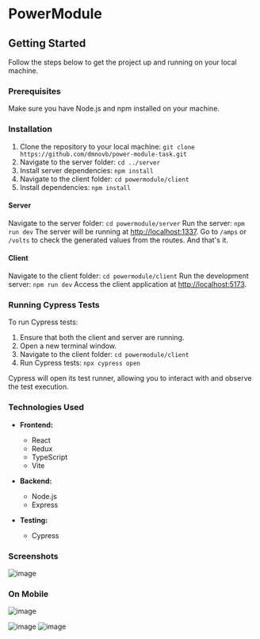 # PowerModule


## Getting Started

Follow the steps below to get the project up and running on your local machine.

### Prerequisites

Make sure you have Node.js and npm installed on your machine.

### Installation

1. Clone the repository to your local machine: `git clone https://github.com/dmnovb/power-module-task.git`
2. Navigate to the server folder: `cd ../server`
3. Install server dependencies: `npm install`
4. Navigate to the client folder: `cd powermodule/client`
5. Install dependencies: `npm install`


#### Server

Navigate to the server folder: `cd powermodule/server`
Run the server: `npm run dev`
The server will be running at [http://localhost:1337](http://localhost:1337).
Go to `/amps` or `/volts` to check the generated values from the routes.
And that's it.

#### Client

Navigate to the client folder: `cd powermodule/client`
Run the development server: `npm run dev`
Access the client application at [http://localhost:5173](http://localhost:5173).

### Running Cypress Tests

To run Cypress tests:

1. Ensure that both the client and server are running.
2. Open a new terminal window.
3. Navigate to the client folder: `cd powermodule/client`
4. Run Cypress tests: `npx cypress open`

Cypress will open its test runner, allowing you to interact with and observe the test execution.

### Technologies Used

- **Frontend:**
  - React
  - Redux
  - TypeScript
  - Vite

- **Backend:**
  - Node.js
  - Express

- **Testing:**
  - Cypress


### Screenshots
![image](https://github.com/dmnovb/power-module-task/assets/90683442/1c80765c-4534-4bc2-942f-8d1425822087)


### On Mobile
![image](https://github.com/dmnovb/power-module-task/assets/90683442/5cddb0ef-a74a-4fe3-b60f-7a7963091c7d)

![image](https://github.com/dmnovb/power-module-task/assets/90683442/7db23cc7-bf3b-434b-b81d-5459970c31d7)
![image](https://github.com/dmnovb/power-module-task/assets/90683442/936ae93d-be70-42e7-8b06-39054f655c79)


